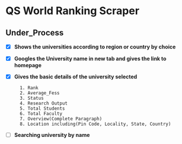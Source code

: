 # QS World Ranking Scraper
## Under_Process

- [x] **Shows the universities according to region or country by choice**
- [x] **Googles the University name in new tab and gives the link to homepage**
- [x] **Gives the basic details of the university selected**

        1. Rank
        2. Average_Fess
        3. Status
        4. Research Output
        5. Total Students
        6. Total Faculty 
        7. Overview(Complete Paragraph)
        8. Location including(Pin Code, Locality, State, Country)
        
- [ ] **Searching university by name**

